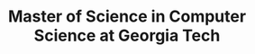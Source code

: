 ---
title: Master of Science in Computer Science at Georgia Tech
start_month: Aug 2020
end_month: Dec 2023
tags:
  - Education
summary: Graduated with Masters in CS with a specialisation in Artificial Intelligence
detailPage: 
---